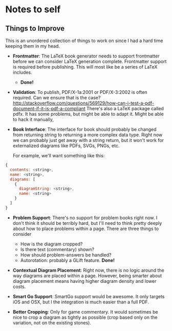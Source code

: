 # Notes to self

## Things to Improve

This is an unordered collection of things to work on since I had a hard time
keeping them in my head.

* __Frontmatter__: The LaTeX book generator needs to support frontmatter before
  we can consider LaTeX generation complete. Frontmatter support is required
  before publishing. This will most like be a series of LaTeX includes.

    * **Done!**

* __Validation__: To publish, PDF/X-1a:2001 or PDF/X-3:2002 is often
  required. Can we ensure that is the case?
  http://stackoverflow.com/questions/569129/how-can-i-test-a-pdf-document-if-it-is-pdf-a-compliant
  There's also a LaTeX package called pdfx. It has some problems, but might be
  able to adapt it. Might be able to hack it manually,

* __Book Interface__: The interface for book should probably be changed from
  returning string to returning a more complex data type. Right now we can
  probably just get away with a string return, but it won't work for
  externalized diagrams like PDFs, SVGs, PNGs, etc.

  For example, we'll want something like this:

```javascript
{
  contents: <string>,
  name: <string>,
  diagrams: [
    {
      diagramString: <string>,
      name: <string>
    }
  ]
}
```

- __Problem Support__: There's no support for problem books right now. I don't
  think it should be terribly hard, but I'll need to think pretty deeply about
  how to place problems within a page. There are three things to consider
    - How is the diagram cropped?
    - Is there text (commentary) shown?
    - How should problem-answers be handled?
    - Autorotation: probably a GLift feature. **Done!**

- __Contextual Diagram Placement__: Right now, there is no logic around the way
  diagrams are placed within a page. However, being smarter about diagram
  placement means having higher diagram density and lower costs.

- __Smart Go Support__: SmartGo support would be awesome. It only targets iOS
  and OSX, but I the integration is much easier than a full PDF.

- __Better Cropping__: Only for game commentary. It would sometimes be nice to
  crop a diagram as tightly as possible (crop based only on the variation, not
  on the existing stones).
